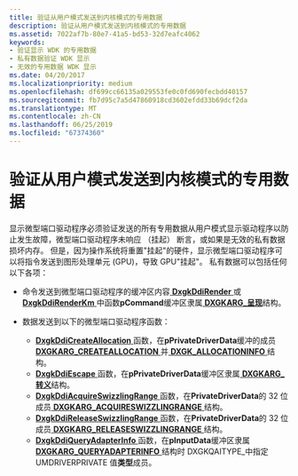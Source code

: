```yaml
---
title: 验证从用户模式发送到内核模式的专用数据
description: 验证从用户模式发送到内核模式的专用数据
ms.assetid: 7022af7b-80e7-41a5-bd53-32d7eafc4062
keywords:
- 验证显示 WDK 的专用数据
- 私有数据验证 WDK 显示
- 无效的专用数据 WDK 显示
ms.date: 04/20/2017
ms.localizationpriority: medium
ms.openlocfilehash: df699cc66135a029553fe0c0fd690fecbdd40157
ms.sourcegitcommit: fb7d95c7a5d47860918cd3602efdd33b69dcf2da
ms.translationtype: MT
ms.contentlocale: zh-CN
ms.lasthandoff: 06/25/2019
ms.locfileid: "67374360"
---
```

# <a name="validating-private-data-sent-from-user-mode-to-kernel-mode"></a>验证从用户模式发送到内核模式的专用数据


显示微型端口驱动程序必须验证发送的所有专用数据从用户模式显示驱动程序以防止发生故障，微型端口驱动程序未响应 （挂起） 断言，或如果是无效的私有数据损坏内存。 但是，因为操作系统将重置"挂起"的硬件，显示微型端口驱动程序可以将指令发送到图形处理单元 (GPU)，导致 GPU"挂起"。 私有数据可以包括任何以下各项：

-   命令发送到微型端口驱动程序的缓冲区内容[ **DxgkDdiRender** ](https://docs.microsoft.com/windows-hardware/drivers/ddi/content/d3dkmddi/nc-d3dkmddi-dxgkddi_render)或[ **DxgkDdiRenderKm** ](https://docs.microsoft.com/windows-hardware/drivers/ddi/content/d3dkmddi/nc-d3dkmddi-dxgkddi_renderkm)中函数**pCommand**缓冲区隶属[ **DXGKARG\_呈现**](https://docs.microsoft.com/windows-hardware/drivers/ddi/content/d3dkmddi/ns-d3dkmddi-_dxgkarg_render)结构。

-   数据发送到以下的微型端口驱动程序函数：
    -   [ **DxgkDdiCreateAllocation** ](https://docs.microsoft.com/windows-hardware/drivers/ddi/content/d3dkmddi/nc-d3dkmddi-dxgkddi_createallocation)函数，在**pPrivateDriverData**缓冲的成员[ **DXGKARG\_CREATEALLOCATION** ](https://docs.microsoft.com/windows-hardware/drivers/ddi/content/d3dkmddi/ns-d3dkmddi-_dxgkarg_createallocation)并[ **DXGK\_ALLOCATIONINFO** ](https://docs.microsoft.com/windows-hardware/drivers/ddi/content/d3dkmddi/ns-d3dkmddi-_dxgk_allocationinfo)结构。
    -   [ **DxgkDdiEscape** ](https://docs.microsoft.com/windows-hardware/drivers/ddi/content/d3dkmddi/nc-d3dkmddi-dxgkddi_escape)函数，在**pPrivateDriverData**缓冲区隶属[ **DXGKARG\_转义**](https://docs.microsoft.com/windows-hardware/drivers/ddi/content/d3dkmddi/ns-d3dkmddi-_dxgkarg_escape)结构。
    -   [ **DxgkDdiAcquireSwizzlingRange** ](https://docs.microsoft.com/windows-hardware/drivers/ddi/content/d3dkmddi/nc-d3dkmddi-dxgkddi_acquireswizzlingrange)函数，在**PrivateDriverData**的 32 位成员[ **DXGKARG\_ACQUIRESWIZZLINGRANGE** ](https://docs.microsoft.com/windows-hardware/drivers/ddi/content/d3dkmddi/ns-d3dkmddi-_dxgkarg_acquireswizzlingrange)结构。
    -   [ **DxgkDdiReleaseSwizzlingRange** ](https://docs.microsoft.com/windows-hardware/drivers/ddi/content/d3dkmddi/nc-d3dkmddi-dxgkddi_releaseswizzlingrange)函数，在**PrivateDriverData**的 32 位成员[ **DXGKARG\_RELEASESWIZZLINGRANGE** ](https://docs.microsoft.com/windows-hardware/drivers/ddi/content/d3dkmddi/ns-d3dkmddi-_dxgkarg_releaseswizzlingrange)结构。
    -   [ **DxgkDdiQueryAdapterInfo** ](https://docs.microsoft.com/windows-hardware/drivers/ddi/content/d3dkmddi/nc-d3dkmddi-dxgkddi_queryadapterinfo)函数，在**pInputData**缓冲区隶属[ **DXGKARG\_QUERYADAPTERINFO** ](https://docs.microsoft.com/windows-hardware/drivers/ddi/content/d3dkmddi/ns-d3dkmddi-_dxgkarg_queryadapterinfo)结构时 DXGKQAITYPE\_中指定 UMDRIVERPRIVATE 值**类型**成员。

 

 





